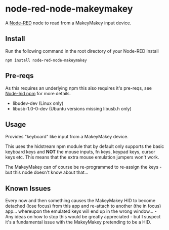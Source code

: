 node-red-node-makeymakey
========================
A <a href="http://nodered.org" target="_new">Node-RED</a> node to read from a MakeyMakey input device.

Install
-------

Run the following command in the root directory of your Node-RED install

    npm install node-red-node-makeymakey


Pre-reqs
--------

As this requires an underlying npm this also requires it's pre-reqs, see <a href="https://www.npmjs.org/package/node-hid" target="_new">Node-hid npm</a> for more details.

 - libudev-dev (Linux only)
 - libusb-1.0-0-dev (Ubuntu versions missing libusb.h only)

Usage
-----

Provides "keyboard" like input from a MakeyMakey device.

This uses the hidstream npm module that by default only supports the basic keyboard keys and **NOT** the mouse inputs, fn keys, keypad keys, cursor keys etc. This means that the extra mouse emulation jumpers won't work.

The MakeyMakey can of course be re-programmed to re-assign the keys - but this node doesn't know about that...

Known Issues
------------

Every now and then something causes the MakeyMakey HID to become detached (lose focus) from this app and re-attach to another (the in focus) app... whereupon the emulated keys will end up in the wrong window... - Any ideas on how to stop this would be greatly appreciated - but I suspect it's a fundamental issue with the MakeyMakey pretending to be a HID.
